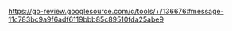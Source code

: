 https://go-review.googlesource.com/c/tools/+/136676#message-11c783bc9a9f6adf6119bbb85c89510fda25abe9